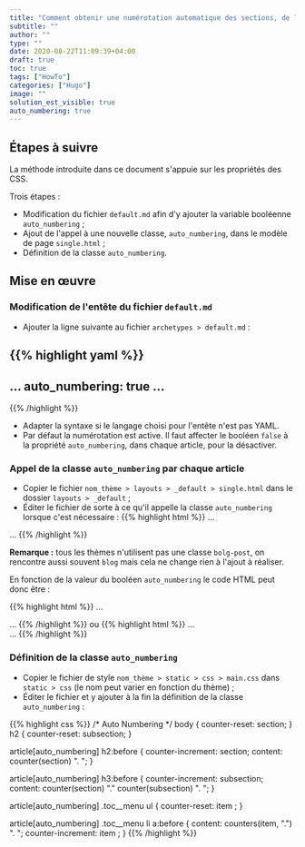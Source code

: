 ```yaml
---
title: "Comment obtenir une numérotation automatique des sections, de la table des matières avec Hugo"
subtitle: ""
author: ""
type: ""
date: 2020-08-22T11:09:39+04:00
draft: true
toc: true
tags: ["HowTo"]
categories: ["Hugo"]
image: ""
solution_est_visible: true
auto_numbering: true
---
```


## Étapes à suivre

La méthode introduite dans ce document s'appuie sur les propriétés des CSS.

Trois étapes :
- Modification du fichier `default.md` afin d'y ajouter la variable booléenne `auto_numbering` ;
- Ajout de l'appel à une nouvelle classe, `auto_numbering`, dans le modèle de page `single.html` ;
- Définition de la classe `auto_numbering`.

## Mise en œuvre

### Modification de l'entête du fichier `default.md` 

- Ajouter la ligne suivante au fichier `archetypes > default.md` :

{{% highlight yaml %}}
---
...
auto_numbering: true
...
---
{{% /highlight %}}

- Adapter la syntaxe si le langage choisi pour l'entête n'est pas YAML.
- Par défaut la numérotation est active. Il faut affecter le booléen `false` à la propriété `auto_numbering`, dans chaque article, pour la désactiver.

### Appel de la classe `auto_numbering` par chaque article

- Copier le fichier `nom_thème > layouts > _default > single.html` dans le dossier `layouts > _default` ;
- Éditer le fichier de sorte à ce qu'il appelle la classe `auto_numbering` lorsque c'est nécessaire :
{{% highlight html %}}
...
<article role="main" class="blog-post" {{- if .Param "auto_numbering" }} auto_numbering {{- end }} >
...
{{% /highlight %}}

**Remarque :** tous les thèmes n'utilisent pas une classe `bolg-post`, on rencontre aussi souvent `blog` mais cela ne change rien à l'ajout à réaliser.

En fonction de la valeur du booléen `auto_numbering` le code HTML peut donc être :

{{% highlight html %}}
...
<article role="main" class="blog-post" >
...
{{% /highlight %}}
ou 
{{% highlight html %}}
...
<article role="main" class="blog-post auto_numbering" >
...
{{% /highlight %}}

### Définition de la classe `auto_numbering` 

- Copier le fichier de style `nom_thème > static > css > main.css` dans `static > css` (le nom peut varier en fonction du thème) ;
- Éditer le fichier et y ajouter à la fin la définition de la classe `auto_numbering` :

{{% highlight css %}}
/* Auto Numbering */
body {
  counter-reset: section;
}
h2 {
  counter-reset: subsection;
}

article[auto_numbering] h2:before {
  counter-increment: section; 
  content: counter(section) ". ";
}

article[auto_numbering] h3:before {
  counter-increment: subsection; 
  content: counter(section) "." counter(subsection) ". ";
}

article[auto_numbering] .toc__menu ul { 
  counter-reset: item ;
}

article[auto_numbering] .toc__menu li a:before { 
  content: counters(item, ".") ". "; 
  counter-increment: item ;
}
{{% /highlight %}}


